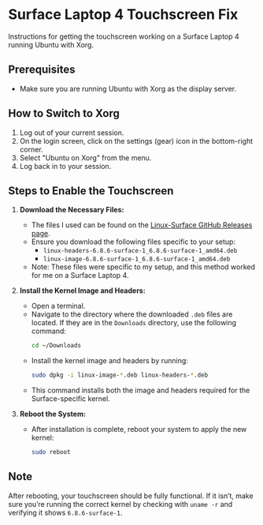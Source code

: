 
# Surface Laptop 4 Touchscreen Fix

Instructions for getting the touchscreen working on a Surface Laptop 4 running Ubuntu with Xorg.

## Prerequisites

- Make sure you are running Ubuntu with Xorg as the display server.

## How to Switch to Xorg

1. Log out of your current session.
2. On the login screen, click on the settings (gear) icon in the bottom-right corner.
3. Select "Ubuntu on Xorg" from the menu.
4. Log back in to your session.

## Steps to Enable the Touchscreen

1. **Download the Necessary Files:**
   - The files I used can be found on the [Linux-Surface GitHub Releases page](https://github.com/linux-surface/linux-surface/releases?expanded=true&page=1&q=).
   - Ensure you download the following files specific to your setup:
     - `linux-headers-6.8.6-surface-1_6.8.6-surface-1_amd64.deb`
     - `linux-image-6.8.6-surface-1_6.8.6-surface-1_amd64.deb`
   - Note: These files were specific to my setup, and this method worked for me on a Surface Laptop 4.

2. **Install the Kernel Image and Headers:**
   - Open a terminal.
   - Navigate to the directory where the downloaded `.deb` files are located. If they are in the `Downloads` directory, use the following command:
     ```bash
     cd ~/Downloads
     ```
   - Install the kernel image and headers by running:
     ```bash
     sudo dpkg -i linux-image-*.deb linux-headers-*.deb
     ```
   - This command installs both the image and headers required for the Surface-specific kernel.

3. **Reboot the System:**
   - After installation is complete, reboot your system to apply the new kernel:
     ```bash
     sudo reboot
     ```

## Note

After rebooting, your touchscreen should be fully functional. If it isn’t, make sure you’re running the correct kernel by checking with `uname -r` and verifying it shows `6.8.6-surface-1`.
